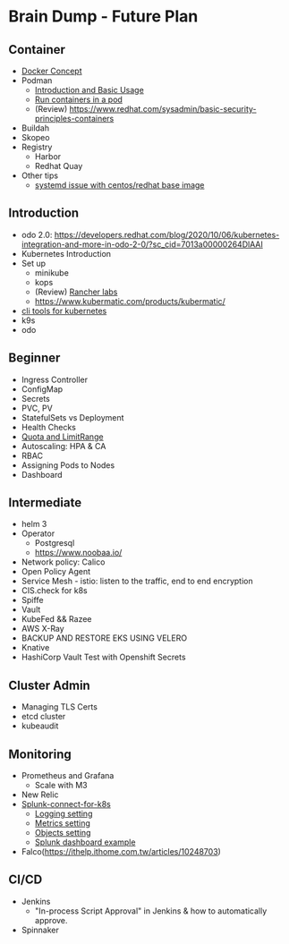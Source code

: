 Brain Dump - Future Plan
========================

Container
----------

- [Docker Concept](01-Container/Docker/Docker_concept.md)
- Podman
  - [Introduction and Basic Usage](01-Container/Podman/01_Concept.md)
  - [Run containers in a pod](01-Container/Podman/02_Run-container-in-pods.md)
  - (Review) https://www.redhat.com/sysadmin/basic-security-principles-containers
- Buildah
- Skopeo
- Registry
  - Harbor
  - Redhat Quay
- Other tips
  - [systemd issue with centos/redhat base image](01-Container/systemd-issue.md)

Introduction
------------
- odo 2.0: https://developers.redhat.com/blog/2020/10/06/kubernetes-integration-and-more-in-odo-2-0/?sc_cid=7013a00000264DlAAI
- Kubernetes Introduction
- Set up
  - minikube
  - kops
  - (Review) [Rancher labs](02-Introduction/Review_Rancherlab.md)
  - https://www.kubermatic.com/products/kubermatic/
- [cli tools for kubernetes](../blogs/05_Improve_Kubectl_Command_with_Krew.md)
- k9s
- odo


Beginner
--------

- Ingress Controller
- ConfigMap
- Secrets
- PVC, PV
- StatefulSets vs Deployment
- Health Checks
- [Quota and LimitRange](03-Beginner/ResourceManage/quota.md)
- Autoscaling: HPA & CA
- RBAC
- Assigning Pods to Nodes
- Dashboard

Intermediate
------------

- helm 3
- Operator
  - Postgresql
  - https://www.noobaa.io/
- Network policy: Calico
- Open Policy Agent
- Service Mesh - istio: listen to the traffic, end to end encryption
- CIS.check for k8s
- Spiffe
- Vault
- KubeFed && Razee
- AWS X-Ray
- BACKUP AND RESTORE EKS USING VELERO
- Knative 
- HashiCorp Vault Test with Openshift Secrets

Cluster Admin
------------
- Managing TLS Certs
- etcd cluster
- kubeaudit


Monitoring
----------
- Prometheus and Grafana
  - Scale with M3
- New Relic
- [Splunk-connect-for-k8s](05-Monitoring/splunk-connect/01-introduction.md)
  - [Logging setting](05-Monitoring/splunk-connect/02-logging-setting.md)
  - [Metrics setting](05-Monitoring/splunk-connect/03-metrics-setting.md)
  - [Objects setting](05-Monitoring/splunk-connect/04-objects-setting.md)
  - [Splunk dashboard example](05-Monitoring/splunk-connect/05-splunk-dashboard.md)
- Falco(https://ithelp.ithome.com.tw/articles/10248703)

CI/CD
-----

- Jenkins
  - "In-process Script Approval" in Jenkins & how to automatically approve.
- Spinnaker
